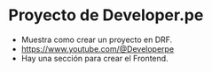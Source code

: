 # Proyecto de Developer.pe
- Muestra como crear un proyecto en DRF.
- https://www.youtube.com/@Developerpe
- Hay una sección para crear el Frontend.
